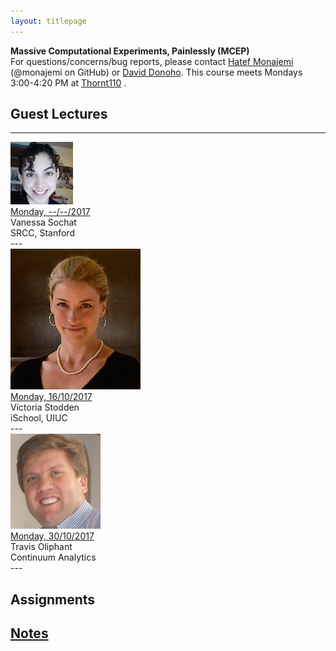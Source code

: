 ```yaml
---
layout: titlepage
---
```



**Massive Computational Experiments, Painlessly (MCEP)**  
For questions/concerns/bug reports, please contact [Hatef Monajemi](http://web.stanford.edu/~monajemi/) (@monajemi on GitHub) or [David Donoho](https://profiles.stanford.edu/david-donoho). This course meets Mondays 3:00-4:20 PM at [Thornt110](https://campus-map.stanford.edu/?srch=Thornt110)
.

<!--
## [](#announcements)Announcements
-->

## [](#guest_lectures) Guest Lectures

---
<div class="speaker-wrap">
    <div class="speakerphoto">
    <img src="assets/img/vanessasochat.jpg">
    </div>
    <div class="card">
        <a class="talkdate" href="./vanessa_lecture"> Monday, --/--/2017</a> <br>
        <span class="speaker">Vanessa Sochat</span> <br>
        <span class="speakerposition">SRCC, Stanford</span>
    </div>
</div>
---
<div class="speaker-wrap">
    <div class="speakerphoto">
    <img src="assets/img/vcs.jpg">
    </div>
    <div class="card">
        <a class="talkdate" href="./vcs_lecture"> Monday, 16/10/2017</a> <br>
        <span class="speaker">Victoria Stodden</span> <br>
        <span class="speakerposition">iSchool, UIUC</span>
    </div>
</div>
---
<div class="speaker-wrap">
    <div class="speakerphoto">
    <img src="assets/img/travis_oliphant.jpg">
    </div>
    <div class="card">
        <a class="talkdate" href="./travis_lecture"> Monday, 30/10/2017</a> <br>
        <span class="speaker">Travis Oliphant</span> <br>
        <span class="speakerposition">Continuum Analytics</span>
    </div>
</div>
---


## [](#hw)Assignments

## [Notes](notes)




